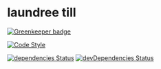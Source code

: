 # laundree till

[![Greenkeeper badge](https://badges.greenkeeper.io/laundree/till.svg)](https://greenkeeper.io/)

[![Code Style](https://img.shields.io/badge/code%20style-standard-blue.svg?style=flat)](https://github.com/feross/standard)

[![dependencies Status](https://david-dm.org/laundree/laundree-till/status.svg)](https://david-dm.org/laundree/laundree)
[![devDependencies Status](https://david-dm.org/laundree/laundree-till/dev-status.svg)](https://david-dm.org/laundree/laundree?type=dev)

